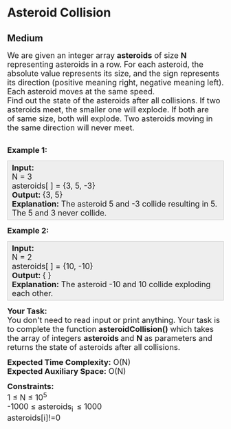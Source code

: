 # Asteroid Collision
## Medium
<div class="problems_problem_content__Xm_eO"><p><span style="font-size:18px">We are given an integer array <strong>asteroids</strong>&nbsp;of size <strong>N</strong> representing asteroids in a row. For&nbsp;each asteroid, the absolute value represents its size, and the sign represents its direction (positive meaning right, negative meaning left). Each asteroid moves at the same speed.<br>
Find out the state of the asteroids after all collisions. If two asteroids meet, the smaller one will explode. If both are of&nbsp;same size, both will explode. Two asteroids moving in the same direction will never meet.</span><br>
&nbsp;</p>

<p><span style="font-size:18px"><strong>Example 1:</strong></span></p>

<div style="background: rgb(238, 238, 238); border: 1px solid rgb(204, 204, 204); padding: 5px 10px; --darkreader-inline-bgimage: initial; --darkreader-inline-bgcolor:#222426; --darkreader-inline-border-top:#3e4446; --darkreader-inline-border-right:#3e4446; --darkreader-inline-border-bottom:#3e4446; --darkreader-inline-border-left:#3e4446;"><span style="font-size:18px"><strong>Input:</strong><br>
N = 3<br>
asteroids[ ] = {3,&nbsp;5, -3}<br>
<strong>Output:&nbsp;</strong>{3, 5}<br>
<strong>Explanation:</strong>&nbsp;The asteroid 5 and -3&nbsp;collide resulting in 5. The 5 and 3 never collide.</span></div>

<p><span style="font-size:18px"><strong>Example 2:</strong></span></p>

<div style="background: rgb(238, 238, 238); border: 1px solid rgb(204, 204, 204); padding: 5px 10px; --darkreader-inline-bgimage: initial; --darkreader-inline-bgcolor:#222426; --darkreader-inline-border-top:#3e4446; --darkreader-inline-border-right:#3e4446; --darkreader-inline-border-bottom:#3e4446; --darkreader-inline-border-left:#3e4446;"><span style="font-size:18px"><strong>Input:</strong><br>
N = 2<br>
asteroids[ ] = {10, -10}<br>
<strong>Output:&nbsp;</strong>{ }<br>
<strong>Explanation:</strong>&nbsp;The asteroid -10&nbsp;and 10&nbsp;collide exploding each other.</span></div>

<p><span style="font-size:18px"><strong>Your Task:</strong><br>
You don't need to read input or print anything. Your task is to complete the function <strong>asteroidCollision()</strong>&nbsp;which takes the&nbsp;array of&nbsp;integers <strong>asteroids&nbsp;</strong>and <strong>N&nbsp;</strong>as parameters and returns the state of asteroids after all collisions.</span></p>

<p><span style="font-size:18px"><strong>Expected Time Complexity:</strong>&nbsp;O(N)<br>
<strong>Expected Auxiliary Space:</strong>&nbsp;O(N)</span></p>

<p><span style="font-size:18px"><strong>Constraints:</strong><br>
1 ≤ N ≤ 10<sup>5</sup><br>
-1000 ≤ asteroids<sub>i&nbsp; </sub>≤ 1000<br>
asteroids[i]!=0</span></p>
</div>